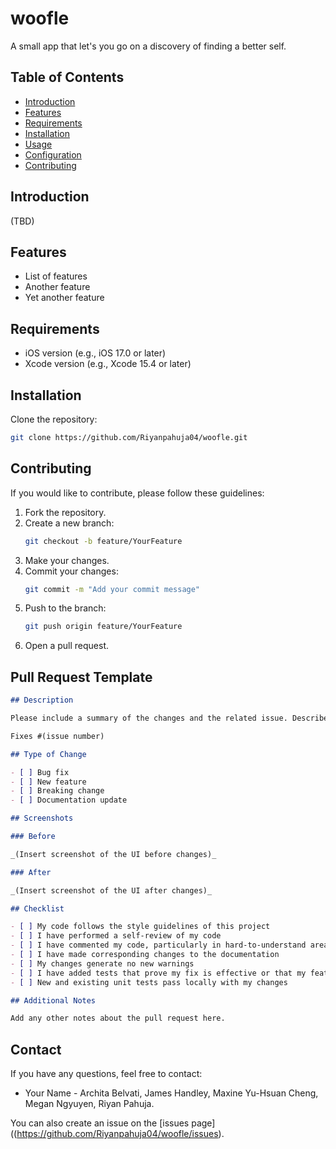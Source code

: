 # woofle

A small app that let's you go on a discovery of finding a better self.

## Table of Contents

- [Introduction](#introduction)
- [Features](#features)
- [Requirements](#requirements)
- [Installation](#installation)
- [Usage](#usage)
- [Configuration](#configuration)
- [Contributing](#contributing)

## Introduction

(TBD)

## Features

- List of features
- Another feature
- Yet another feature

## Requirements

- iOS version (e.g., iOS 17.0 or later)
- Xcode version (e.g., Xcode 15.4 or later)

## Installation

Clone the repository:
   ```sh
   git clone https://github.com/Riyanpahuja04/woofle.git
   ```

## Contributing

If you would like to contribute, please follow these guidelines:

1. Fork the repository.
2. Create a new branch:
   ```sh
   git checkout -b feature/YourFeature
   ```
3. Make your changes.
4. Commit your changes:
   ```sh
   git commit -m "Add your commit message"
   ```
5. Push to the branch:
   ```sh
   git push origin feature/YourFeature
   ```
6. Open a pull request.

## Pull Request Template

```md
## Description

Please include a summary of the changes and the related issue. Describe the motivation and context for the changes. List any dependencies required for this change.

Fixes #(issue number)

## Type of Change

- [ ] Bug fix
- [ ] New feature
- [ ] Breaking change
- [ ] Documentation update

## Screenshots

### Before

_(Insert screenshot of the UI before changes)_

### After

_(Insert screenshot of the UI after changes)_

## Checklist

- [ ] My code follows the style guidelines of this project
- [ ] I have performed a self-review of my code
- [ ] I have commented my code, particularly in hard-to-understand areas
- [ ] I have made corresponding changes to the documentation
- [ ] My changes generate no new warnings
- [ ] I have added tests that prove my fix is effective or that my feature works
- [ ] New and existing unit tests pass locally with my changes

## Additional Notes

Add any other notes about the pull request here.

```

## Contact

If you have any questions, feel free to contact:

- Your Name - Archita Belvati, James Handley, Maxine Yu-Hsuan Cheng, Megan Ngyuyen, Riyan Pahuja.

You can also create an issue on the [issues page]((https://github.com/Riyanpahuja04/woofle/issues).
